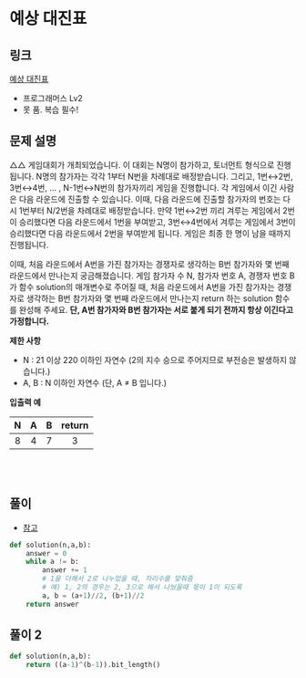 # 예상 대진표

## 링크

[예상 대진표](https://programmers.co.kr/learn/courses/30/lessons/12985)

- 프로그래머스 Lv2
- 못 품. 복습 필수!

## 문제 설명

△△ 게임대회가 개최되었습니다. 이 대회는 N명이 참가하고, 토너먼트 형식으로 진행됩니다. N명의 참가자는 각각 1부터 N번을 차례대로 배정받습니다. 그리고, 1번↔2번, 3번↔4번, ... , N-1번↔N번의 참가자끼리 게임을 진행합니다. 각 게임에서 이긴 사람은 다음 라운드에 진출할 수 있습니다. 이때, 다음 라운드에 진출할 참가자의 번호는 다시 1번부터 N/2번을 차례대로 배정받습니다. 만약 1번↔2번 끼리 겨루는 게임에서 2번이 승리했다면 다음 라운드에서 1번을 부여받고, 3번↔4번에서 겨루는 게임에서 3번이 승리했다면 다음 라운드에서 2번을 부여받게 됩니다. 게임은 최종 한 명이 남을 때까지 진행됩니다.

이때, 처음 라운드에서 A번을 가진 참가자는 경쟁자로 생각하는 B번 참가자와 몇 번째 라운드에서 만나는지 궁금해졌습니다. 게임 참가자 수 N, 참가자 번호 A, 경쟁자 번호 B가 함수 solution의 매개변수로 주어질 때, 처음 라운드에서 A번을 가진 참가자는 경쟁자로 생각하는 B번 참가자와 몇 번째 라운드에서 만나는지 return 하는 solution 함수를 완성해 주세요. **단, A번 참가자와 B번 참가자는 서로 붙게 되기 전까지 항상 이긴다고 가정합니다.**

**제한 사항**

- N : 21 이상 220 이하인 자연수 (2의 지수 승으로 주어지므로 부전승은 발생하지 않습니다.)
- A, B : N 이하인 자연수 (단, A ≠ B 입니다.)

**입출력 예**

|  N  |  A  |  B  | return |
| :-: | :-: | :-: | :----: |
|  8  |  4  |  7  |   3    |

<br></br>

## 풀이

- [참고](https://eda-ai-lab.tistory.com/500)

```python
def solution(n,a,b):
	answer = 0
	while a != b:
		answer += 1
        # 1을 더해서 2로 나누었을 때, 자리수를 맞춰줌
        # 예) 1, 2의 경우는 2, 3으로 해서 나눴을때 몫이 1이 되도록
		a, b = (a+1)//2, (b+1)//2
	return answer
```

## 풀이 2

```python
def solution(n,a,b):
    return ((a-1)^(b-1)).bit_length()
```

